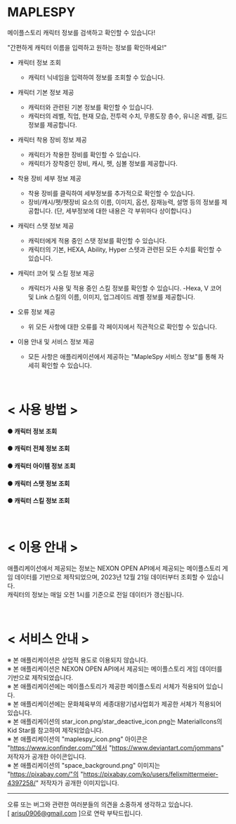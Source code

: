 # MAPLESPY

메이플스토리 캐릭터 정보를 검색하고 확인할 수 있습니다!

"간편하게 캐릭터 이름을 입력하고 원하는 정보를 확인하세요!"

- 캐릭터 정보 조회
  - 캐릭터 닉네임을 입력하여 정보를 조회할 수 있습니다.

- 캐릭터 기본 정보 제공
  - 캐릭터와 관련된 기본 정보를 확인할 수 있습니다.
  - 캐릭터의 레벨, 직업, 현재 모습, 전투력 수치, 무릉도장 층수, 유니온 레벨, 길드 정보를 제공합니다.

- 캐릭터 착용 장비 정보 제공
  - 캐릭터가 착용한 장비를 확인할 수 있습니다.
  - 캐릭터가 장착중인 장비, 캐시, 펫, 심볼 정보를 제공합니다.

- 착용 장비 세부 정보 제공
  - 착용 장비를 클릭하여 세부정보를 추가적으로 확인할 수 있습니다.
  - 장비/캐시/펫/펫장비 요소의 이름, 이미지, 옵션, 잠재능력, 설명 등의 정보를 제공합니다. (단, 세부정보에 대한 내용은 각 부위마다 상이합니다.)

- 캐릭터 스탯 정보 제공
  - 캐릭터에게 적용 중인 스탯 정보를 확인할 수 있습니다.
  - 캐릭터의 기본, HEXA, Ability, Hyper 스텟과 관련된 모든 수치를 확인할 수 있습니다.

- 캐릭터 코어 및 스킬 정보 제공
  - 캐릭터가 사용 및 적용 중인 스킬 정보를 확인할 수 있습니다.
  -Hexa, V 코어 및 Link 스킬의 이름, 이미지, 업그레이드 레벨 정보를 제공합니다.

- 오류 정보 제공
  - 위 모든 사항에 대한 오류를 각 페이지에서 직관적으로 확인할 수 있습니다.

- 이용 안내 및 서비스 정보 제공
  - 모든 사항은 애플리케이션에서 제공하는 "MapleSpy 서비스 정보"를 통해 자세히 확인할 수 있습니다.

</br>

# < 사용 방법 >

#### ● 캐릭터 정보 조회

#### ● 캐릭터 전체 정보 조회

#### ● 캐릭터 아이템 정보 조회

#### ● 캐릭터 스탯 정보 조회

#### ● 캐릭터 스킬 정보 조회

</br>

# < 이용 안내 >

애플리케이션에서 제공되는 정보는 NEXON OPEN API에서 제공되는 메이플스토리 게임 데이터를 기반으로 제작되었으며, 2023년 12월 21일 데이터부터 조회할 수 있습니다.</br>
캐릭터의 정보는 매일 오전 1시를 기준으로 전일 데이터가 갱신됩니다.</br>

</br>

# < 서비스 안내 >

※ 본 애플리케이션은 상업적 용도로 이용되지 않습니다.</br>
※ 본 애플리케이션은 NEXON OPEN API에서 제공되는 메이플스토리 게임 데이터를 기반으로 제작되었습니다.</br>
※ 본 애플리케이션에는 메이플스토리가 제공한 메이플스토리 서체가 적용되어 있습니다.</br>
※ 본 애플리케이션에는 문화체육부의 세종대왕기념사업회가 제공한 서체가 적용되어 있습니다.</br>
※ 본 애플리케이션의 star_icon.png/star_deactive_icon.png는 MaterialIcons의 Kid Star를 참고하여 제작되었습니다.</br>
※ 본 애플리케이션의 "maplespy_icon.png" 아이콘은 "https://www.iconfinder.com/"에서 "https://www.deviantart.com/jommans" 저작자가 공개한 아이콘입니다.</br>
※ 본 애플리케이션의 "space_background.png" 이미지는 "https://pixabay.com/"의 "https://pixabay.com/ko/users/felixmittermeier-4397258/" 저작자가 공개한 이미지입니다.</br>

---

오류 또는 버그와 관련한 여러분들의 의견을 소중하게 생각하고 있습니다.</br>
[ arisu0906@gmail.com ]으로 연락 부탁드립니다.</br>
